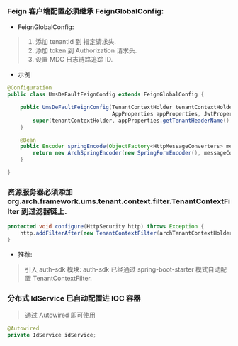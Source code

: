 ### Feign 客户端配置必须继承 FeignGlobalConfig:
- FeignGlobalConfig:
> 1. 添加 tenantId 到 指定请求头.
> 2. 添加 token 到 Authorization 请求头.
> 3. 设置 MDC 日志链路追踪 ID.

- 示例
```java
@Configuration
public class UmsDeFaultFeignConfig extends FeignGlobalConfig {

    public UmsDeFaultFeignConfig(TenantContextHolder tenantContextHolder,
                                 AppProperties appProperties, JwtProperties jwtProperties) {
        super(tenantContextHolder, appProperties.getTenantHeaderName(), jwtProperties.getClockSkew());
    }

    @Bean
    public Encoder springEncode(ObjectFactory<HttpMessageConverters> messageConverters) {
        return new ArchSpringEncoder(new SpringFormEncoder(), messageConverters);
    }

}
```


### 资源服务器必须添加 org.arch.framework.ums.tenant.context.filter.TenantContextFilter 到过滤器链上.
```java
protected void configure(HttpSecurity http) throws Exception {
    http.addFilterAfter(new TenantContextFilter(archTenantContextHolder), WebAsyncManagerIntegrationFilter.class);
}
```
- 推荐:
> 引入 auth-sdk 模块: auth-sdk 已经通过 spring-boot-starter 模式自动配置 TenantContextFilter.

### 分布式 IdService 已自动配置进 IOC 容器
> 通过 Autowired 即可使用
```java
@Autowired
private IdService idService;
```

    